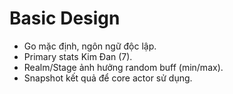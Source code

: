 # Basic Design
- Go mặc định, ngôn ngữ độc lập.
- Primary stats Kim Đan (7).
- Realm/Stage ảnh hưởng random buff (min/max).
- Snapshot kết quả để core actor sử dụng.
